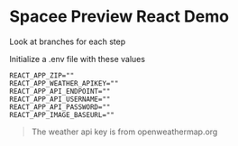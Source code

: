 # Spacee Preview React Demo

Look at branches for each step

Initialize a .env file with these values

```env
REACT_APP_ZIP=""
REACT_APP_WEATHER_APIKEY=""
REACT_APP_API_ENDPOINT=""
REACT_APP_API_USERNAME=""
REACT_APP_API_PASSWORD=""
REACT_APP_IMAGE_BASEURL=""
```

> The weather api key is from openweathermap.org

